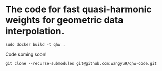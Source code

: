# The code for fast quasi-harmonic weights for geometric data interpolation.


`sudo docker build -t qhw .`

Code soming soon!

`git clone --recurse-submodules git@github.com:wangyu9/qhw-code.git`
